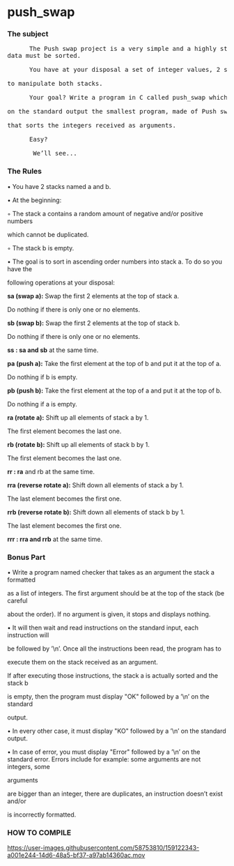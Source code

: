 # push_swap

### The subject 
<pre>
      The Push swap project is a very simple and a highly straightforward algorithm project:
data must be sorted.

      You have at your disposal a set of integer values, 2 stacks, and a set of instructions

to manipulate both stacks.

      Your goal? Write a program in C called push_swap which calculates and displays

on the standard output the smallest program, made of Push swap language instructions,

that sorts the integers received as arguments.

      Easy?

       We’ll see...
</pre>

### The Rules

• You have 2 stacks named a and b.

• At the beginning:

◦ The stack a contains a random amount of negative and/or positive numbers

which cannot be duplicated.

◦ The stack b is empty.

• The goal is to sort in ascending order numbers into stack a. To do so you have the

following operations at your disposal:

**sa (swap a):** Swap the first 2 elements at the top of stack a.

Do nothing if there is only one or no elements.

**sb (swap b):** Swap the first 2 elements at the top of stack b.

Do nothing if there is only one or no elements.

**ss : sa and sb** at the same time.

**pa (push a):** Take the first element at the top of b and put it at the top of a.

Do nothing if b is empty.

**pb (push b):** Take the first element at the top of a and put it at the top of b.

Do nothing if a is empty.

**ra (rotate a):** Shift up all elements of stack a by 1.

The first element becomes the last one.

**rb (rotate b):** Shift up all elements of stack b by 1.

The first element becomes the last one.

**rr : ra** and rb at the same time.

**rra (reverse rotate a):** Shift down all elements of stack a by 1.

The last element becomes the first one.

**rrb (reverse rotate b):** Shift down all elements of stack b by 1.

The last element becomes the first one.

**rrr : rra and rrb** at the same time.

### Bonus Part

• Write a program named checker that takes as an argument the stack a formatted

as a list of integers. The first argument should be at the top of the stack (be careful

about the order). If no argument is given, it stops and displays nothing.

• It will then wait and read instructions on the standard input, each instruction will

be followed by ’\n’. Once all the instructions been read, the program has to

execute them on the stack received as an argument.

If after executing those instructions, the stack a is actually sorted and the stack b

is empty, then the program must display "OK" followed by a ’\n’ on the standard

output.

• In every other case, it must display "KO" followed by a ’\n’ on the standard output.

• In case of error, you must display "Error" followed by a ’\n’ on the standard error. Errors include for example: some arguments are not integers, some 

arguments

are bigger than an integer, there are duplicates, an instruction doesn’t exist and/or

is incorrectly formatted.

### HOW TO COMPILE


https://user-images.githubusercontent.com/58753810/159122343-a001e244-14d6-48a5-bf37-a97ab14360ac.mov

    
